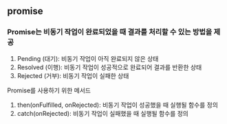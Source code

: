 ## promise
### Promise는 비동기 작업이 완료되었을 때 결과를 처리할 수 있는 방법을 제공 

1. Pending (대기): 비동기 작업이 아직 완료되지 않은 상태
2. Resolved (이행): 비동기 작업이 성공적으로 완료되어 결과를 반환한 상태
3. Rejected (거부): 비동기 작업이 실패한 상태

Promise를 사용하기 위한 메서드
1. then(onFulfilled, onRejected): 비동기 작업이 성공했을 때 실행될 함수를 정의
2. catch(onRejected): 비동기 작업이 실패했을 때 실행될 함수를 정의


